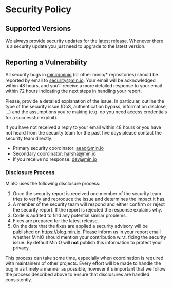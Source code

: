 # Security Policy

## Supported Versions

We always provide security updates for the [latest release](https://github.com/storj/minio/releases/latest).
Whenever there is a security update you just need to upgrade to the latest version.

## Reporting a Vulnerability

All security bugs in [minio/minio](https://github,com/minio/minio) (or other minio/* repositories)
should be reported by email to security@min.io. Your email will be acknowledged within 48 hours,
and you'll receive a more detailed response to your email within 72 hours indicating the next steps
in handling your report.

Please, provide a detailed explanation of the issue. In particular, outline the type of the security
issue (DoS, authentication bypass, information disclose, ...) and the assumptions you're making (e.g. do
you need access credentials for a successful exploit).

If you have not received a reply to your email within 48 hours or you have not heard from the security team
for the past five days please contact the security team directly:
   - Primary security coordinator: aead@min.io
   - Secondary coordinator: harsha@min.io
   - If you receive no response: dev@min.io

### Disclosure Process

MinIO uses the following disclosure process:

1. Once the security report is received one member of the security team tries to verify and reproduce
   the issue and determines the impact it has.
2. A member of the security team will respond and either confirm or reject the security report.
   If the report is rejected the response explains why.
3. Code is audited to find any potential similar problems.
4. Fixes are prepared for the latest release.
5. On the date that the fixes are applied a security advisory will be published on https://blog.min.io.
   Please inform us in your report email whether MinIO should mention your contribution w.r.t. fixing
   the security issue. By default MinIO will **not** publish this information to protect your privacy.

This process can take some time, especially when coordination is required with maintainers of other projects.
Every effort will be made to handle the bug in as timely a manner as possible, however it's important that we
follow the process described above to ensure that disclosures are handled consistently.
